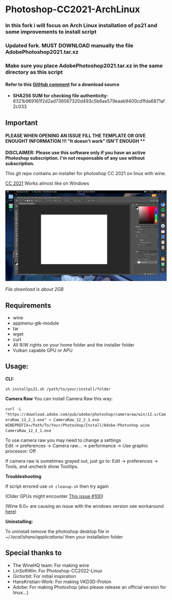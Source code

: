 # Photoshop-CC2021-ArchLinux

### In this fork i will focus on Arch Linux installation of ps21 and some improvements to install script
### Updated fork. **MUST DOWNLOAD** manually the file AdobePhotoshop2021.tar.xz
### Make sure you place AdobePhotoshop2021.tar.xz in the same directory as this script

#### **Refer to this [GitHub comment](https://github.com/LinSoftWin/Photoshop-CC2022-Linux/pull/128#issuecomment-3172556015) for a download source**

-  **SHA256 SUM for checking file authenticity:** 8321b969161f2d2ad736067320d493c5b6ae579eaab9400cd1fda6871af2c033


## Important

#### PLEASE WHEN OPENING AN ISSUE FILL THE TEMPLATE OR GIVE ENOUGHT INFORMATION !!! "It doesn't work" ISN'T ENOUGH **

**DISCLAIMER:**
**Please use this software only if you have an active Photoshop subscription. I'm not responsable of any use without subscription.**

This git repo contains an installer for photoshop CC 2021 on linux with wine.

[CC 2021](https://github.com/MiMillieuh/Photoshop-CC2022-Linux/releases/tag/2.1.3) Works almost like on Windows

![Screenshot from 2022-05-17 00-02-27](.github/screenshot.png)

*File download is about 2GB*

## Requirements

- wine
- appmenu-gtk-module
- tar
- wget
- curl
- All R/W rights on your home folder and the installer folder
- Vulkan capable GPU or APU 

## Usage: 

**CLI:**

`sh installps21.sh /path/to/your/install/folder`

**Camera Raw**
You can install Camera Raw this way:

`curl -L "https://download.adobe.com/pub/adobe/photoshop/cameraraw/win/12.x/CameraRaw_12_2_1.exe" > CameraRaw_12_2_1.exe` <br>
`WINEPREFIX=/Path/To/Your/Photoshop/Install/Adobe-Photoshop wine CameraRaw_12_2_1.exe` <br>

To use camera raw you may need to change a settings <br>
Edit -> preferences -> Camera raw... -> performance -> Use graphic processor: Off

If camera raw is sometimes grayed out, just go to: Edit -> preferences -> Tools, and uncheck show Tooltips.

**Troubleshooting**

If script errored use `sh cleanup.sh` then try again 

(Older GPUs might encounter [This issue #100](https://github.com/MiMillieuh/Photoshop-CC2022-Linux/issues/100))

(Wine 8.0+ are causing an issue with the windows version see workaround [here](https://github.com/MiMillieuh/Photoshop-CC2022-Linux/issues/94#issuecomment-1426776219))

**Uninstalling:**

To uninstall remove the photoshop desktop file in *~/.local/share/applications/* then your installation folder


## Special thanks to
- The WineHQ team: For making wine
- LinSoftWin: For Photoshop-CC2022-Linux
- Gictorbit: For initial inspiration
- HansKristian-Work: For making VKD3D-Proton
- Adobe: For making Photoshop (also please release an official version for linux...)
